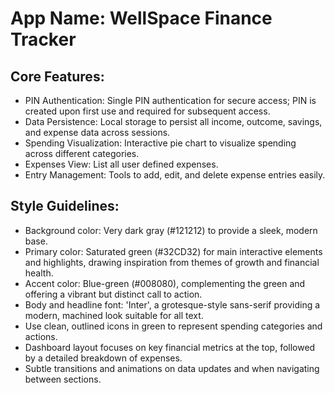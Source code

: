# **App Name**: WellSpace Finance Tracker

## Core Features:

- PIN Authentication: Single PIN authentication for secure access; PIN is created upon first use and required for subsequent access.
- Data Persistence: Local storage to persist all income, outcome, savings, and expense data across sessions.
- Spending Visualization: Interactive pie chart to visualize spending across different categories.
- Expenses View: List all user defined expenses.
- Entry Management: Tools to add, edit, and delete expense entries easily.

## Style Guidelines:

- Background color: Very dark gray (#121212) to provide a sleek, modern base.
- Primary color: Saturated green (#32CD32) for main interactive elements and highlights, drawing inspiration from themes of growth and financial health.
- Accent color: Blue-green (#008080), complementing the green and offering a vibrant but distinct call to action.
- Body and headline font: 'Inter', a grotesque-style sans-serif providing a modern, machined look suitable for all text.
- Use clean, outlined icons in green to represent spending categories and actions.
- Dashboard layout focuses on key financial metrics at the top, followed by a detailed breakdown of expenses.
- Subtle transitions and animations on data updates and when navigating between sections.